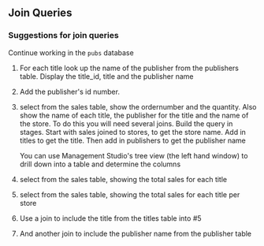 
## Join Queries


### Suggestions for join queries

Continue working in the `pubs` database

1) For each title look up the name of the publisher from the publishers table. Display the title_id, title and the publisher name
2) Add the publisher's id number.
3) select from the sales table, show the ordernumber and the quantity.  Also show the name of each title, the publisher for the title
   and the name of the store.  To do this you will need several joins.  Build the query in stages.  Start with sales joined to stores, to 
   get the store name. Add in titles to get the title. Then add in publishers to get the publisher name

   You can use Management Studio's tree view (the left hand window) to drill down into a table and determine the columns
4) select from the sales table, showing the total sales for each title
5) select from the sales table, showing the total sales for each title per store
6) Use a join to include the title from the titles table into #5
7) And another join to include the publisher name from the publisher table

